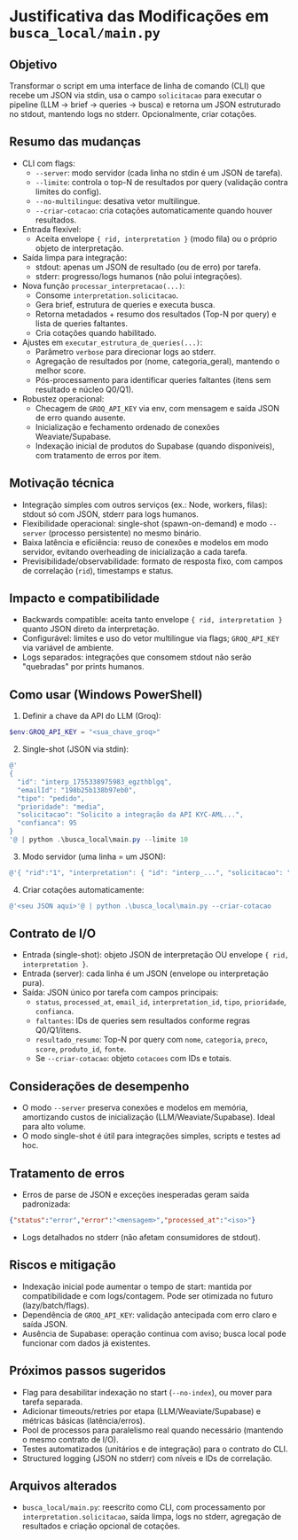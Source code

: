 # Justificativa das Modificações em `busca_local/main.py`

## Objetivo
Transformar o script em uma interface de linha de comando (CLI) que recebe um JSON via stdin, usa o campo `solicitacao` para executar o pipeline (LLM → brief → queries → busca) e retorna um JSON estruturado no stdout, mantendo logs no stderr. Opcionalmente, criar cotações.

## Resumo das mudanças
- CLI com flags:
  - `--server`: modo servidor (cada linha no stdin é um JSON de tarefa).
  - `--limite`: controla o top-N de resultados por query (validação contra limites do config).
  - `--no-multilingue`: desativa vetor multilingue.
  - `--criar-cotacao`: cria cotações automaticamente quando houver resultados.
- Entrada flexível:
  - Aceita envelope `{ rid, interpretation }` (modo fila) ou o próprio objeto de interpretação.
- Saída limpa para integração:
  - stdout: apenas um JSON de resultado (ou de erro) por tarefa.
  - stderr: progresso/logs humanos (não polui integrações).
- Nova função `processar_interpretacao(...)`:
  - Consome `interpretation.solicitacao`.
  - Gera brief, estrutura de queries e executa busca.
  - Retorna metadados + resumo dos resultados (Top-N por query) e lista de queries faltantes.
  - Cria cotações quando habilitado.
- Ajustes em `executar_estrutura_de_queries(...)`:
  - Parâmetro `verbose` para direcionar logs ao stderr.
  - Agregação de resultados por (nome, categoria_geral), mantendo o melhor score.
  - Pós-processamento para identificar queries faltantes (itens sem resultado e núcleo Q0/Q1).
- Robustez operacional:
  - Checagem de `GROQ_API_KEY` via env, com mensagem e saída JSON de erro quando ausente.
  - Inicialização e fechamento ordenado de conexões Weaviate/Supabase.
  - Indexação inicial de produtos do Supabase (quando disponíveis), com tratamento de erros por item.

## Motivação técnica
- Integração simples com outros serviços (ex.: Node, workers, filas): stdout só com JSON, stderr para logs humanos.
- Flexibilidade operacional: single-shot (spawn-on-demand) e modo `--server` (processo persistente) no mesmo binário.
- Baixa latência e eficiência: reuso de conexões e modelos em modo servidor, evitando overheading de inicialização a cada tarefa.
- Previsibilidade/observabilidade: formato de resposta fixo, com campos de correlação (`rid`), timestamps e status.

## Impacto e compatibilidade
- Backwards compatible: aceita tanto envelope `{ rid, interpretation }` quanto JSON direto da interpretação.
- Configurável: limites e uso do vetor multilingue via flags; `GROQ_API_KEY` via variável de ambiente.
- Logs separados: integrações que consomem stdout não serão "quebradas" por prints humanos.

## Como usar (Windows PowerShell)

1) Definir a chave da API do LLM (Groq):
```powershell
$env:GROQ_API_KEY = "<sua_chave_groq>"
```

2) Single-shot (JSON via stdin):
```powershell
@'
{
  "id": "interp_1755338975983_egzthblgq",
  "emailId": "198b25b138b97eb0",
  "tipo": "pedido",
  "prioridade": "media",
  "solicitacao": "Solicito a integração da API KYC-AML...",
  "confianca": 95
}
'@ | python .\busca_local\main.py --limite 10
```

3) Modo servidor (uma linha = um JSON):
```powershell
@'{ "rid":"1", "interpretation": { "id": "interp_...", "solicitacao": "..." } }'@ | python .\busca_local\main.py --server
```

4) Criar cotações automaticamente:
```powershell
@'<seu JSON aqui>'@ | python .\busca_local\main.py --criar-cotacao
```

## Contrato de I/O
- Entrada (single-shot): objeto JSON de interpretação OU envelope `{ rid, interpretation }`.
- Entrada (server): cada linha é um JSON (envelope ou interpretação pura).
- Saída: JSON único por tarefa com campos principais:
  - `status`, `processed_at`, `email_id`, `interpretation_id`, `tipo`, `prioridade`, `confianca`.
  - `faltantes`: IDs de queries sem resultados conforme regras Q0/Q1/itens.
  - `resultado_resumo`: Top-N por query com `nome`, `categoria`, `preco`, `score`, `produto_id`, `fonte`.
  - Se `--criar-cotacao`: objeto `cotacoes` com IDs e totais.

## Considerações de desempenho
- O modo `--server` preserva conexões e modelos em memória, amortizando custos de inicialização (LLM/Weaviate/Supabase). Ideal para alto volume.
- O modo single-shot é útil para integrações simples, scripts e testes ad hoc.

## Tratamento de erros
- Erros de parse de JSON e exceções inesperadas geram saída padronizada:
```json
{"status":"error","error":"<mensagem>","processed_at":"<iso>"}
```
- Logs detalhados no stderr (não afetam consumidores de stdout).

## Riscos e mitigação
- Indexação inicial pode aumentar o tempo de start: mantida por compatibilidade e com logs/contagem. Pode ser otimizada no futuro (lazy/batch/flags).
- Dependência de `GROQ_API_KEY`: validação antecipada com erro claro e saída JSON.
- Ausência de Supabase: operação continua com aviso; busca local pode funcionar com dados já existentes.

## Próximos passos sugeridos
- Flag para desabilitar indexação no start (`--no-index`), ou mover para tarefa separada.
- Adicionar timeouts/retries por etapa (LLM/Weaviate/Supabase) e métricas básicas (latência/erros).
- Pool de processos para paralelismo real quando necessário (mantendo o mesmo contrato de I/O).
- Testes automatizados (unitários e de integração) para o contrato do CLI.
- Structured logging (JSON no stderr) com níveis e IDs de correlação.

## Arquivos alterados
- `busca_local/main.py`: reescrito como CLI, com processamento por `interpretation.solicitacao`, saída limpa, logs no stderr, agregação de resultados e criação opcional de cotações.

